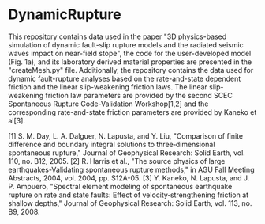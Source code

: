 # DynamicRupture
This repository contains data used in the paper "3D physics-based simulation of dynamic fault-slip rupture models and the radiated seismic waves impact on near-field stope", the code for the user-developed model (Fig. 1a), and its laboratory derived material properties are presented in the "createMesh.py" file. Additionally, the repository contains the data used for dynamic fault-rupture analyses based on the rate-and-state dependent friction and the linear slip-weakening friction laws. The linear slip-weakening friction law parameters are provided by the second SCEC Spontaneous Rupture Code-Validation Workshop[1,2] and the corresponding rate-and-state friction parameters are provided by Kaneko et al[3].





[1]  S. M. Day, L. A. Dalguer, N. Lapusta, and Y. Liu, "Comparison of finite difference and boundary integral solutions to three‐dimensional spontaneous rupture," Journal of Geophysical Research: Solid Earth, vol. 110, no. B12, 2005.
[2]  R. Harris et al., "The source physics of large earthquakes-Validating spontaneous rupture methods," in AGU Fall Meeting Abstracts, 2004, vol. 2004, pp. S12A-05.
[3]  Y. Kaneko, N. Lapusta, and J. P. Ampuero, "Spectral element modeling of spontaneous earthquake rupture on rate and state faults: Effect of velocity‐strengthening friction at shallow depths," Journal of Geophysical Research: Solid Earth, vol. 113, no. B9, 2008.
